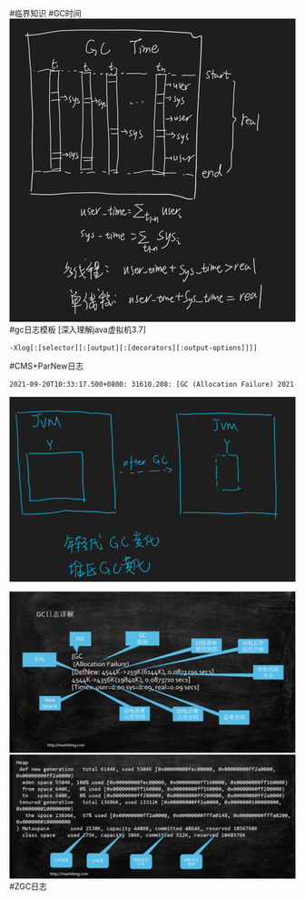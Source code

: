 #临界知识
#GC时间
[](https://cloud.tencent.com/developer/article/1491229)
![](.z_gc_日志模型_images/1962ab0b.png)
#gc日志模板
[深入理解java虚拟机3.7]
```asp
-Xlog[:[selector][:[output][:[decorators][:output-options]]]]
```
#CMS+ParNew日志
```asp
2021-09-20T10:33:17.500+0800: 31610.208: [GC (Allocation Failure) 2021-09-20T10:33:17.500+0800: 31610.208: [ParNew: 1685709K->7766K(1887488K), 0.0091217 secs] 2414678K->736977K(2936064K), 0.0093717 secs] [Times: user=0.08 sys=0.01, real=0.01 secs]
```
![](.z_gc_日志模型_images/372bad5c.png)

![](.z_6_gc_日志模型_images/2c19cc1b.png)
![](.z_6_gc_日志模型_images/52e474cc.png)
#ZGC日志

